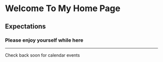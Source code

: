 # Welcome To My Home Page
## Expectations

### Please enjoy yourself while here


---
Check back soon for calendar events

  


  
